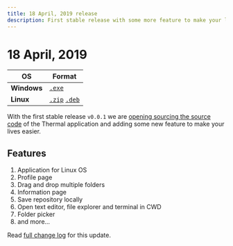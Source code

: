 ```yaml
---
title: 18 April, 2019 release
description: First stable release with some more feature to make your lives easier.
---
```


# 18 April, 2019

| OS | Format |
| -- | -- |
| **Windows** | [`.exe`](/download/windows/thermalsetup-0.0.1.exe) |
| **Linux** | [`.zip`](/download/linux/thermalsetup-x64-0.0.1.zip) [`.deb`](/download/linux/thermal-amd64-0.0.1.deb) |

With the first stable release `v0.0.1` we are [opening sourcing the source code](https://gitlab.com/gitthermal/thermal/) of the Thermal application and adding some new feature to make your lives easier.

## Features

1. Application for Linux OS
2. Profile page
3. Drag and drop multiple folders
4. Information page
5. Save repository locally
6. Open text editor, file explorer and terminal in CWD
7. Folder picker
8. and more...

Read [full change log](https://www.notion.so/gitthermal/Release-notes-7d77751a39484413b7ca8564b3f390a9#7c14fb9fba3f447799a0b05b666d48fc) for this update.
